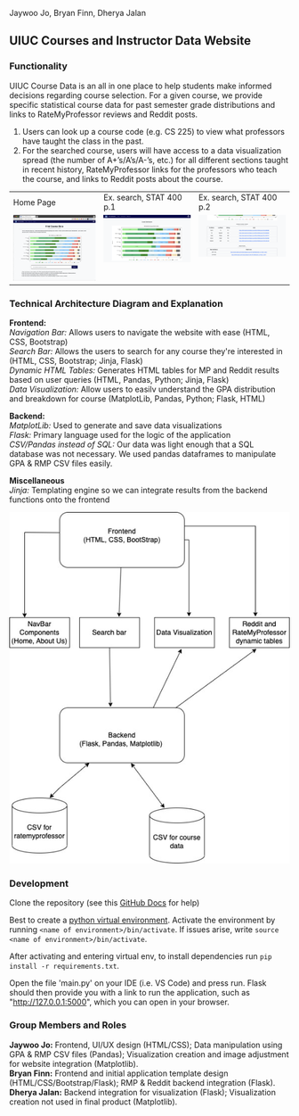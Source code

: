 Jaywoo Jo, Bryan Finn, Dherya Jalan

## UIUC Courses and Instructor Data Website

### Functionality
UIUC Course Data is an all in one place to help students make informed decisions
regarding course selection. For a given course, we provide specific statistical course data for past semester
grade distributions and links to RateMyProfessor reviews and Reddit posts.

1. Users can look up a course code (e.g. CS 225) to view what professors have
taught the class in the past.
2. For the searched course, users will have access to a data visualization spread (the number of A+’s/A’s/A-’s, etc.) for all different sections taught in recent history, RateMyProfessor links for the professors who teach the course, and links to Reddit posts about the course.

<table>
  <tr>
    <td> Home Page</td>
     <td> Ex. search, STAT 400 p.1 </td>
     <td> Ex. search, STAT 400 p.2</td>
  </tr>
  <tr>
    <td valign="top"><img src="https://github.com/CS222-UIUC/course-project-group-negative-4/blob/main/README-Images/1.png"></td>
    <td valign="top"><img src="https://github.com/CS222-UIUC/course-project-group-negative-4/blob/main/README-Images/2.png"></td>
    <td valign="top"><img src="https://github.com/CS222-UIUC/course-project-group-negative-4/blob/main/README-Images/3.png"></td>
  </tr>
 </table>

### Technical Architecture Diagram and Explanation

**Frontend:**  
*Navigation Bar:* Allows users to navigate the website with ease (HTML, CSS, Bootstrap)  
*Search Bar:* Allows the users to search for any course they're interested in (HTML, CSS, Bootstrap; Jinja, Flask)  
*Dynamic HTML Tables:* Generates HTML tables for MP and Reddit results based on user queries  (HTML, Pandas, Python; Jinja, Flask)  
*Data Visualization:* Allow users to easilv understand the GPA distribution and breakdown for course (MatplotLib, Pandas, Python; Flask, HTML)

**Backend:**  
*MatplotLib:* Used to generate and save data visualizations  
*Flask:* Primary language used for the logic of the application  
*CSV/Pandas instead of SQL:* Our data was light enough that a SQL database was not necessary. We used pandas dataframes to manipulate GPA & RMP CSV files easily.   

**Miscellaneous**   
*Jinja:* Templating engine so we can integrate results from the backend functions onto the frontend  


![Technical Architecture Image](https://github.com/CS222-UIUC/course-project-group-negative-4/blob/main/README-Images/CS222-Framework.jpeg)

### Development

Clone the repository (see this [GitHub Docs](https://docs.github.com/en/repositories/creating-and-managing-repositories/cloning-a-repository) for help)  

Best to create a [python virtual environment](https://phoenixnap.com/kb/install-flask#ftoc-heading-6). 
Activate the environment by running ```<name of environment>/bin/activate```. If issues arise, write ```source <name of environment>/bin/activate```.  

After activating and entering virtual env, to install dependencies run ```pip install -r requirements.txt```.  

Open the file 'main.py' on your IDE (i.e. VS Code) and press run. Flask should then provide you with a link to run the application, such as "http://127.0.0.1:5000", which you can open in your browser.  

### Group Members and Roles
**Jaywoo Jo:** Frontend, UI/UX design (HTML/CSS); Data manipulation using GPA & RMP CSV files (Pandas); Visualization creation and image adjustment for website integration (Matplotlib).  
**Bryan Finn:** Frontend and initial application template design (HTML/CSS/Bootstrap/Flask); RMP & Reddit backend integration (Flask).  
**Dherya Jalan:** Backend integration for visualization (Flask); Visualization creation not used in final product (Matplotlib).
